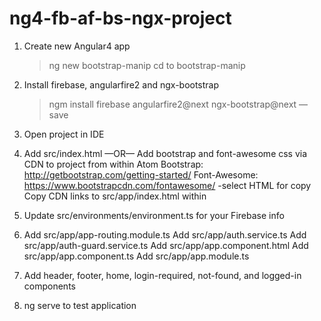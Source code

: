 # ng4-fb-af-bs-ngx-project

1.  Create new Angular4 app
    >ng new bootstrap-manip
    >cd to bootstrap-manip
    
2.  Install firebase, angularfire2 and ngx-bootstrap
    >ngm install firebase angularfire2@next ngx-bootstrap@next —save

3.  Open project in IDE

4.  Add src/index.html
    —OR—
    Add bootstrap and font-awesome css via CDN to project from within Atom
    Bootstrap: http://getbootstrap.com/getting-started/
    Font-Awesome: https://www.bootstrapcdn.com/fontawesome/
                  -select HTML for copy
    Copy CDN links to src/app/index.html within <head></head>

5.  Update src/environments/environment.ts for your Firebase info

6.  Add src/app/app-routing.module.ts
    Add src/app/auth.service.ts
    Add src/app/auth-guard.service.ts
    Add src/app/app.component.html
    Add src/app/app.component.ts
    Add src/app/app.module.ts

7.  Add header, footer, home, login-required, not-found, and logged-in components

8. ng serve to test application
